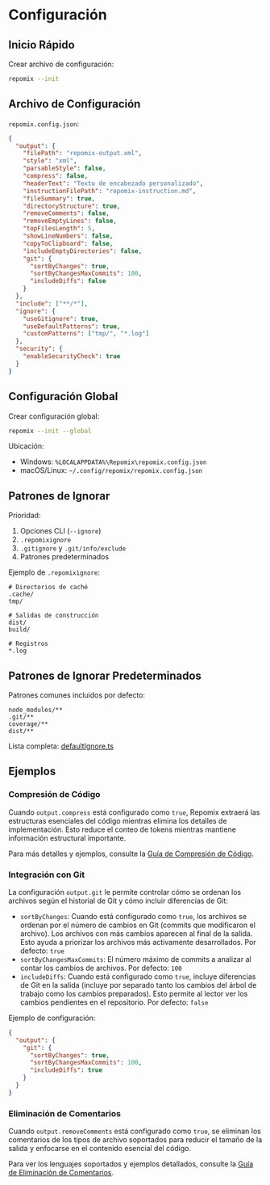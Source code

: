 # Configuración

## Inicio Rápido

Crear archivo de configuración:
```bash
repomix --init
```

## Archivo de Configuración

`repomix.config.json`:
```json
{
  "output": {
    "filePath": "repomix-output.xml",
    "style": "xml",
    "parsableStyle": false,
    "compress": false,
    "headerText": "Texto de encabezado personalizado",
    "instructionFilePath": "repomix-instruction.md",
    "fileSummary": true,
    "directoryStructure": true,
    "removeComments": false,
    "removeEmptyLines": false,
    "topFilesLength": 5,
    "showLineNumbers": false,
    "copyToClipboard": false,
    "includeEmptyDirectories": false,
    "git": {
      "sortByChanges": true,
      "sortByChangesMaxCommits": 100,
      "includeDiffs": false
    }
  },
  "include": ["**/*"],
  "ignore": {
    "useGitignore": true,
    "useDefaultPatterns": true,
    "customPatterns": ["tmp/", "*.log"]
  },
  "security": {
    "enableSecurityCheck": true
  }
}
```

## Configuración Global

Crear configuración global:
```bash
repomix --init --global
```

Ubicación:
- Windows: `%LOCALAPPDATA%\Repomix\repomix.config.json`
- macOS/Linux: `~/.config/repomix/repomix.config.json`

## Patrones de Ignorar

Prioridad:
1. Opciones CLI (`--ignore`)
2. `.repomixignore`
3. `.gitignore` y `.git/info/exclude`
4. Patrones predeterminados

Ejemplo de `.repomixignore`:
```text
# Directorios de caché
.cache/
tmp/

# Salidas de construcción
dist/
build/

# Registros
*.log
```

## Patrones de Ignorar Predeterminados

Patrones comunes incluidos por defecto:
```text
node_modules/**
.git/**
coverage/**
dist/**
```

Lista completa: [defaultIgnore.ts](https://github.com/yamadashy/repomix/blob/main/src/config/defaultIgnore.ts)

## Ejemplos

### Compresión de Código

Cuando `output.compress` está configurado como `true`, Repomix extraerá las estructuras esenciales del código mientras elimina los detalles de implementación. Esto reduce el conteo de tokens mientras mantiene información estructural importante.

Para más detalles y ejemplos, consulte la [Guía de Compresión de Código](code-compress).

### Integración con Git

La configuración `output.git` le permite controlar cómo se ordenan los archivos según el historial de Git y cómo incluir diferencias de Git:

- `sortByChanges`: Cuando está configurado como `true`, los archivos se ordenan por el número de cambios en Git (commits que modificaron el archivo). Los archivos con más cambios aparecen al final de la salida. Esto ayuda a priorizar los archivos más activamente desarrollados. Por defecto: `true`
- `sortByChangesMaxCommits`: El número máximo de commits a analizar al contar los cambios de archivos. Por defecto: `100`
- `includeDiffs`: Cuando está configurado como `true`, incluye diferencias de Git en la salida (incluye por separado tanto los cambios del árbol de trabajo como los cambios preparados). Esto permite al lector ver los cambios pendientes en el repositorio. Por defecto: `false`

Ejemplo de configuración:
```json
{
  "output": {
    "git": {
      "sortByChanges": true,
      "sortByChangesMaxCommits": 100,
      "includeDiffs": true
    }
  }
}
```

### Eliminación de Comentarios

Cuando `output.removeComments` está configurado como `true`, se eliminan los comentarios de los tipos de archivo soportados para reducir el tamaño de la salida y enfocarse en el contenido esencial del código.

Para ver los lenguajes soportados y ejemplos detallados, consulte la [Guía de Eliminación de Comentarios](comment-removal).
